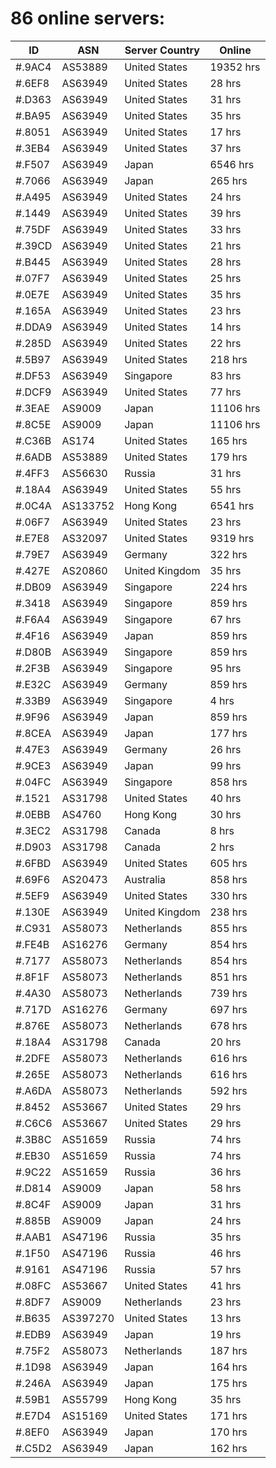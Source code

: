 # 86 online servers:

| ID | ASN | Server Country | Online |
| ------ | ------ | ------ | ------ |
| #.9AC4 | AS53889 | United States | 19352 hrs |
| #.6EF8 | AS63949 | United States | 28 hrs |
| #.D363 | AS63949 | United States | 31 hrs |
| #.BA95 | AS63949 | United States | 35 hrs |
| #.8051 | AS63949 | United States | 17 hrs |
| #.3EB4 | AS63949 | United States | 37 hrs |
| #.F507 | AS63949 | Japan | 6546 hrs |
| #.7066 | AS63949 | Japan | 265 hrs |
| #.A495 | AS63949 | United States | 24 hrs |
| #.1449 | AS63949 | United States | 39 hrs |
| #.75DF | AS63949 | United States | 33 hrs |
| #.39CD | AS63949 | United States | 21 hrs |
| #.B445 | AS63949 | United States | 28 hrs |
| #.07F7 | AS63949 | United States | 25 hrs |
| #.0E7E | AS63949 | United States | 35 hrs |
| #.165A | AS63949 | United States | 23 hrs |
| #.DDA9 | AS63949 | United States | 14 hrs |
| #.285D | AS63949 | United States | 22 hrs |
| #.5B97 | AS63949 | United States | 218 hrs |
| #.DF53 | AS63949 | Singapore | 83 hrs |
| #.DCF9 | AS63949 | United States | 77 hrs |
| #.3EAE | AS9009 | Japan | 11106 hrs |
| #.8C5E | AS9009 | Japan | 11106 hrs |
| #.C36B | AS174 | United States | 165 hrs |
| #.6ADB | AS53889 | United States | 179 hrs |
| #.4FF3 | AS56630 | Russia | 31 hrs |
| #.18A4 | AS63949 | United States | 55 hrs |
| #.0C4A | AS133752 | Hong Kong | 6541 hrs |
| #.06F7 | AS63949 | United States | 23 hrs |
| #.E7E8 | AS32097 | United States | 9319 hrs |
| #.79E7 | AS63949 | Germany | 322 hrs |
| #.427E | AS20860 | United Kingdom | 35 hrs |
| #.DB09 | AS63949 | Singapore | 224 hrs |
| #.3418 | AS63949 | Singapore | 859 hrs |
| #.F6A4 | AS63949 | Singapore | 67 hrs |
| #.4F16 | AS63949 | Japan | 859 hrs |
| #.D80B | AS63949 | Singapore | 859 hrs |
| #.2F3B | AS63949 | Singapore | 95 hrs |
| #.E32C | AS63949 | Germany | 859 hrs |
| #.33B9 | AS63949 | Singapore | 4 hrs |
| #.9F96 | AS63949 | Japan | 859 hrs |
| #.8CEA | AS63949 | Japan | 177 hrs |
| #.47E3 | AS63949 | Germany | 26 hrs |
| #.9CE3 | AS63949 | Japan | 99 hrs |
| #.04FC | AS63949 | Singapore | 858 hrs |
| #.1521 | AS31798 | United States | 40 hrs |
| #.0EBB | AS4760 | Hong Kong | 30 hrs |
| #.3EC2 | AS31798 | Canada | 8 hrs |
| #.D903 | AS31798 | Canada | 2 hrs |
| #.6FBD | AS63949 | United States | 605 hrs |
| #.69F6 | AS20473 | Australia | 858 hrs |
| #.5EF9 | AS63949 | United States | 330 hrs |
| #.130E | AS63949 | United Kingdom | 238 hrs |
| #.C931 | AS58073 | Netherlands | 855 hrs |
| #.FE4B | AS16276 | Germany | 854 hrs |
| #.7177 | AS58073 | Netherlands | 854 hrs |
| #.8F1F | AS58073 | Netherlands | 851 hrs |
| #.4A30 | AS58073 | Netherlands | 739 hrs |
| #.717D | AS16276 | Germany | 697 hrs |
| #.876E | AS58073 | Netherlands | 678 hrs |
| #.18A4 | AS31798 | Canada | 20 hrs |
| #.2DFE | AS58073 | Netherlands | 616 hrs |
| #.265E | AS58073 | Netherlands | 616 hrs |
| #.A6DA | AS58073 | Netherlands | 592 hrs |
| #.8452 | AS53667 | United States | 29 hrs |
| #.C6C6 | AS53667 | United States | 29 hrs |
| #.3B8C | AS51659 | Russia | 74 hrs |
| #.EB30 | AS51659 | Russia | 74 hrs |
| #.9C22 | AS51659 | Russia | 36 hrs |
| #.D814 | AS9009 | Japan | 58 hrs |
| #.8C4F | AS9009 | Japan | 31 hrs |
| #.885B | AS9009 | Japan | 24 hrs |
| #.AAB1 | AS47196 | Russia | 35 hrs |
| #.1F50 | AS47196 | Russia | 46 hrs |
| #.9161 | AS47196 | Russia | 57 hrs |
| #.08FC | AS53667 | United States | 41 hrs |
| #.8DF7 | AS9009 | Netherlands | 23 hrs |
| #.B635 | AS397270 | United States | 13 hrs |
| #.EDB9 | AS63949 | Japan | 19 hrs |
| #.75F2 | AS58073 | Netherlands | 187 hrs |
| #.1D98 | AS63949 | Japan | 164 hrs |
| #.246A | AS63949 | Japan | 175 hrs |
| #.59B1 | AS55799 | Hong Kong | 35 hrs |
| #.E7D4 | AS15169 | United States | 171 hrs |
| #.8EF0 | AS63949 | Japan | 170 hrs |
| #.C5D2 | AS63949 | Japan | 162 hrs |


